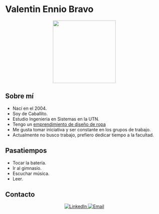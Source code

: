 # Valentin Ennio Bravo

<p align=center>
  <image src = "https://github.com/pdepviernestm/2024-presentacion-VEBravo/assets/146397261/06146798-4b88-4448-a4de-d3b1b0b673a3" height=auto width=200px>
</p>
    
## Sobre mí
- Nací en el 2004.
- Soy de Caballito.
- Estudio Ingenieria en Sistemas en la UTN.
- Tengo un [emprendimiento de diseño de ropa](https://es.fiverr.com/valenennio/create-an-incredible-tshirt-or-hoodie-streetwear-design)
- Me gusta tomar iniciativa y ser constante en los grupos de trabajo.
- Actualmente no busco trabajo, prefiero dedicar tiempo a la facultad.
## Pasatiempos
- Tocar la batería.
- Ir al gimnasio.
- Escuchar música.
- Leer.
## Contacto
<p align="center">
  <a href="https://www.linkedin.com/in/bravovalentinennio/">
    <img src="https://img.shields.io/badge/-LinkedIn-blue?style=for-the-badge&logo=linkedin" alt="LinkedIn">
  </a>
  <a href="mailto:valentinenniob@gmail.com">
    <img src="https://img.shields.io/badge/-Email-red?style=for-the-badge&logo=gmail" alt="Email">
  </a>
</p>
